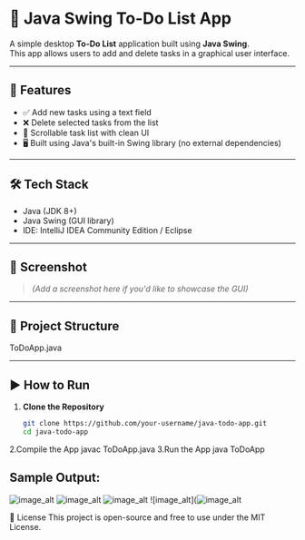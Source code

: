 # 📝 Java Swing To-Do List App

A simple desktop **To-Do List** application built using **Java Swing**.  
This app allows users to add and delete tasks in a graphical user interface.

---

## 🚀 Features

- ✅ Add new tasks using a text field
- ❌ Delete selected tasks from the list
- 📃 Scrollable task list with clean UI
- 🖥️ Built using Java's built-in Swing library (no external dependencies)

---

## 🛠️ Tech Stack

- Java (JDK 8+)
- Java Swing (GUI library)
- IDE: IntelliJ IDEA Community Edition / Eclipse

---

## 📸 Screenshot

> *(Add a screenshot here if you'd like to showcase the GUI)*

---

## 📂 Project Structure

ToDoApp.java


---

## ▶️ How to Run

1. **Clone the Repository**
   ```bash
   git clone https://github.com/your-username/java-todo-app.git
   cd java-todo-app
2.Compile the App
javac ToDoApp.java
3.Run the App
java ToDoApp

## Sample Output:
![image_alt]()
![image_alt](https://github.com/tanu-pande/To-Do-App/blob/b8c262bb918a47318273ca7f9393e368785df107/Screenshot%202025-07-01%20181015.png)
![image_alt](https://github.com/tanu-pande/To-Do-App/blob/ac01821279bc9b0cc5c0ac6a3179571630e5352f/Screenshot%202025-07-01%20181024.png)
![image_alt](![image_alt](https://github.com/tanu-pande/To-Do-App/blob/60abd8f7ee391f461f6e1f2ece1b4923bc0c977d/Screenshot%202025-07-01%20181031.png)

📄 License
This project is open-source and free to use under the MIT License.

